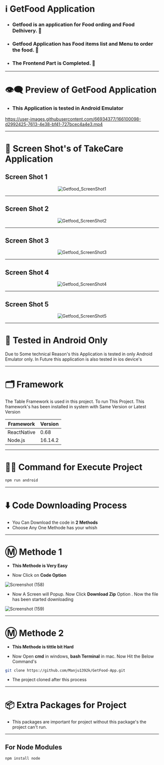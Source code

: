 # ℹ️ GetFood Application

* ### Getfood is an application for Food ording and Food Delhivery. 🍕
* ### Getfood Application has Food items list and Menu to order the food. 🥝
* ### The Frontend Part is Completed. 🍅

---

# 👁️‍🗨️ Preview of GetFood Application 

* ### This Application is tested in Android Emulator

https://user-images.githubusercontent.com/66934377/166100098-d2992425-7613-4e38-bf41-727bcec4a4e3.mp4

---

# 📱 Screen Shot's of TakeCare Application

## Screen Shot 1

<div align='center'>
 
  ![Getfood_ScreenShot1](https://user-images.githubusercontent.com/66934377/166100155-7e3937e0-43f7-4546-8f2b-c29e13440479.png)

  </div>

---

## Screen Shot 2

<div align='center'>
 
 ![Getfood_ScreenShot2](https://user-images.githubusercontent.com/66934377/166100165-b7984f27-a033-476c-86c1-5da605867e09.png)

  </div>

---

## Screen Shot 3

<div align='center'>
  
![Getfood_ScreenShot3](https://user-images.githubusercontent.com/66934377/166100175-39db928f-595f-457a-80f0-dfc3c588ffe6.png)
  
  </div>

---

## Screen Shot 4

<div align='center'>
  
![Getfood_ScreenShot4](https://user-images.githubusercontent.com/66934377/166100195-80da0374-a924-407f-b491-47743691aa1e.png)

  </div>

---

## Screen Shot 5

<div align='center'>
  
![Getfood_ScreenShot5](https://user-images.githubusercontent.com/66934377/166100198-874ac447-b632-4f01-ab55-f381366c5714.png)

  </div>

---

# 🤳 Tested in Android Only

Due to Some technical Reason's this Application is tested in only Android Emulator only. In Future this application is also tested in ios device's

---

# 🗂️ Framework 

The Table Framework is used in this project. To run This Project. This framework's has been installed in system with Same Version or Latest Version

| Framework  | Version |
| ------------- | ------------- |
| ReactNative  | 0.68  |
| Node.js  | 16.14.2  |

---

# 👨‍💻 Command for Execute Project

```bash
npm run android
```

---

# ⬇️ Code Downloading Process

* You Can Download the code in **2 Methods**
* Choose Any One Methode has your whish

---

# Ⓜ️ Methode 1

* **This Methode is Very Easy**

* Now Click on __Code Option__

![Screenshot (158)](https://user-images.githubusercontent.com/66934377/164152919-f2854829-535d-4227-9c2f-031f8051f6ac.png)

* Now A Screen will Popup. Now Click **Download Zip** Option . Now the file has been started downloading 

![Screenshot (159)](https://user-images.githubusercontent.com/66934377/164153128-b64e85a2-e40c-4457-9835-a749ac79acd6.png)

---

# Ⓜ️ Methode 2

* **This Methode is tittle bit Hard**

* Now Open **cmd** in windows, **bash Terminal** in mac. Now Hit the Below Command's

```bash
git clone https://github.com/Manju1392k/GetFood-App.git
```

* The project cloned after this process

---

# 📦 Extra Packages for Project

* This packages are important for project without this package's the project can't run.

---
## For Node Modules
```bash
npm install node
```


